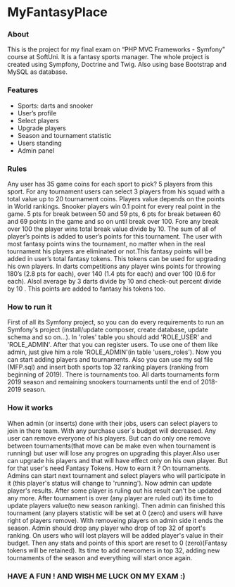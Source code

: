 # MyFantasyPlace

### About

This is the project for my final exam on “PHP MVC Frameworks - Symfony” course at SoftUni. It is a fantasy sports manager. The whole project is created using Sympfony, Doctrine and Twig. Also using base Bootstrap and MySQL as database.  


### Features

- Sports: darts and snooker
- User’s profile
- Select players 
- Upgrade players 
- Season and tournament statistic
- Users standing
- Admin panel


### Rules

Any user has 35 game coins for each sport  to pick? 5 players from this sport. For any tournament users can select 3 players from his squad with а total value up to 20 tournament coins. Players value depends on the points in World rankings. 
Snooker players win 0.1 point for every real point in the game. 5 pts for break between 50 and 59 pts, 6 pts for break between 60 and 69 points in the game and so on until break over 100. Fore any break over 100 the player wins total break value divide by 10. The sum of all of player’s points is added to user’s points for this tournament. The user with most fantasy points wins the tournament, no matter when in the real tournament his players are eliminated or not.This fantasy points will be added in user’s total fantasy tokens. This tokens can be used for upgrading his own players. 
In darts competitions any player wins points for throwing 180’s (2.8 pts for each), over 140 (1.4 pts for each) and over 100 (0.6 for each). Alsol average by 3 darts divide by 10 and check-out percent divide by 10 . This points are added to fantasy his tokens too.


### How to run it

First of all its Symfony project, so you can do every requirements to run an Symfony's project (install/update composer, create database, update schema and so on...).
In 'roles' table you should add 'ROLE_USER' and 'ROLE_ADMIN'. After that you can register users. To use one of them like admin, just give him a role 'ROLE_ADMIN'(in table 'users_roles'). Now you can start adding players and tournaments. Also you can use my sql file (MFP.sql) and insert both sports top 32 ranking players (ranking from beginning of 2019). There is tournaments too. All darts tournaments form 2019 season and remaining snookers tournaments until the end of 2018-2019 season.

### How it works

When admin (or inserts) done with their jobs, users can select players to join in there team. With any purchase user`s budget will decreased. Any user can remove everyone of his players. But can do only one remove between tournaments(that move can be make even when tournament is running) but user will lose any progres on upgrading this player.Also user can upgrade his players and that will have effect only on his own player. But for that user's need Fantasy Tokens. How to earn it ? On tournaments. 
Admins can start next tournament and select players who will participate in it (this player's status will change to 'running'). Now admin can update player's results. After some player is ruling out his result can't be updated any more. After tournament is over (any player are ruled out) its time to update players value(to new season ranking). Then admin can finished this tournament (any players statistic will be set at 0 (zero) and users will have right of players remove).
With removeing players on admin side it ends the season. Admin should drop any player who drop of top 32 of sport's ranking. On users who will lost players will be added player's value in their budget.  Then any stats and points of this sport are reset to 0 (zero)(Fantasy tokens will be retained). Its time to add newcomers in top 32, аdding new tournaments of the season and everything will start once again.

### HAVE A FUN ! AND WISH ME LUCK ON MY EXAM :)